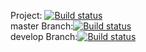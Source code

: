 Project: [![Build status](https://ci.appveyor.com/api/projects/status/hcjvv7btup7e4mv1?svg=true)](https://ci.appveyor.com/project/lguzzon/appveyor-poc)  
master Branch:[![Build status](https://ci.appveyor.com/api/projects/status/hcjvv7btup7e4mv1/branch/master?svg=true)](https://ci.appveyor.com/project/lguzzon/appveyor-poc/branch/master)  
develop Branch:[![Build status](https://ci.appveyor.com/api/projects/status/hcjvv7btup7e4mv1/branch/develop?svg=true)](https://ci.appveyor.com/project/lguzzon/appveyor-poc/branch/develop)  
